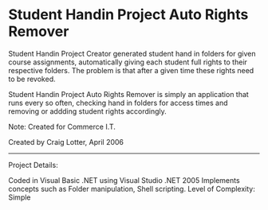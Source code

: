 Student Handin Project Auto Rights Remover
==========================================

Student Handin Project Creator generated student hand in folders for given course assignments, automatically giving each student full rights to their respective folders. The problem is that after a given time these rights need to be revoked.

Student Handin Project Auto Rights Remover is simply an application that runs every so often, checking hand in folders for access times and removing or addding student rights accordingly.

Note: Created for Commerce I.T.

Created by Craig Lotter, April 2006

*********************************

Project Details:

Coded in Visual Basic .NET using Visual Studio .NET 2005
Implements concepts such as Folder manipulation, Shell scripting.
Level of Complexity: Simple
